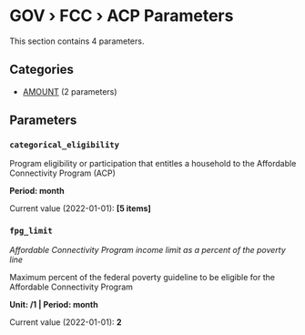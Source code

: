# GOV › FCC › ACP Parameters

This section contains 4 parameters.

## Categories

- [AMOUNT](amount/index.md) (2 parameters)

## Parameters

### `categorical_eligibility`

Program eligibility or participation that entitles a household to the Affordable Connectivity Program (ACP)

**Period: month**

Current value (2022-01-01): **[5 items]**


### `fpg_limit`
*Affordable Connectivity Program income limit as a percent of the poverty line*

Maximum percent of the federal poverty guideline to be eligible for the Affordable Connectivity Program

**Unit: /1 | Period: month**

Current value (2022-01-01): **2**

